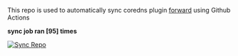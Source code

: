 This repo is used to automatically sync coredns plugin [forward](https://github.com/QZLin/forward) using Github Actions

**sync job ran [95] times**

[![Sync Repo](https://github.com/QZLin/coredns-extract/actions/workflows/sync.yaml/badge.svg)](https://github.com/QZLin/coredns-extract/actions/workflows/sync.yaml)
